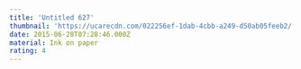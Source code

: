 ```yaml
---
title: 'Untitled 627'
thumbnail: 'https://ucarecdn.com/022256ef-1dab-4cbb-a249-d50ab05feeb2/'
date: 2015-06-28T07:28:46.000Z
material: Ink on paper
rating: 4
---
```

